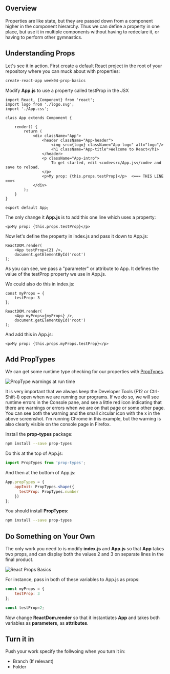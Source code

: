 ## Overview

Properties are like state, but they are passed down from a component higher in the component hierarchy. Thus we can define a property in one place, but use it in multiple components without having to redeclare it, or having to perform other gymnastics.

## Understanding Props

Let's see it in action. First create a default React project in the root of your repository where you can muck about with properties:

```bash
create-react-app week04-prop-basics
```

Modify **App.js** to use a property called testProp in the JSX

```javscript
import React, {Component} from 'react';
import logo from './logo.svg';
import './App.css';

class App extends Component {

    render() {
        return (
            <div className="App">
                <header className="App-header">
                    <img src={logo} className="App-logo" alt="logo"/>
                    <h1 className="App-title">Welcome to React</h1>
                </header>
                <p className="App-intro">
                    To get started, edit <code>src/App.js</code> and save to reload.
                </p>
                <p>My prop: {this.props.testProp}</p>  <=== THIS LINE ===<
            </div>
        );
    }
}

export default App;
```

The only change it **App.js** is to add this one line which uses a property:

```javscript
<p>My prop: {this.props.testProp}</p>
```

Now let's define the property in index.js and pass it down to App.js:

```javscript
ReactDOM.render(
    <App testProp={2} />,
    document.getElementById('root')
);
```

As you can see, we pass a "parameter" or attribute to App. It defines the value of the testProp property we use in App.js.

We could also do this in index.js:

```javscript
const myProps = {
    testProp: 3
};

ReactDOM.render(
    <App myProps={myProps} />,
    document.getElementById('root')
);
```

And add this in App.js:

```javscript
<p>My prop: {this.props.myProps.testProp}</p>
```

## Add PropTypes

We can get some runtime type checking for our properties with [PropTypes][ptrt].

![PropType warnings at run time][ptwrt]

It is very important that we always keep the Developer Tools (F12 or Ctrl-Shift-I) open when we are running our programs. If we do so, we will see runtime errors in the Console pane, and see a little red icon indicating that there are warnings or errors when we are on that page or some other page. You can see both the warning and the small circular icon with the x in the above screenshot. I'm running Chrome in this example, but the warning is also clearly visible on the console page in Firefox.

Install the **prop-types** package:

```bash
npm install --save prop-types
```
Do this at the top of App.js:

```javascript
import PropTypes from 'prop-types';
```

And then at the bottom of App.js:

```javascript
App.propTypes = {
    appInit: PropTypes.shape({
      testProp: PropTypes.number
    })
};
```

You should install **PropTypes**:

```bash
npm install --save prop-types
```

## Do Something on Your Own

The only work you need to is modify **index.js** and **App.js** so that **App** takes two props, and can display both the values 2 and 3 on separate lines in the final product.

![React Props Basics][rpb]

[rpb]: https://s3.amazonaws.com/bucket01.elvenware.com/images/react-props-basics.png

For instance, pass in both of these variables to App.js as props:

```javascript
const myProps = {
    testProp: 3
};

const testProp=2;
```

Now change **ReactDom.render** so that it instantiates **App** and takes both variables as **parameters**, as **attributes**.

## Turn it in

Push your work specify the follwoing when you turn it in:

- Branch (If relevant)
- Folder

[ptrt]: https://github.com/facebook/prop-types

[ptwrt]: https://s3.amazonaws.com/bucket01.elvenware.com/images/prop-types-runtime.png
